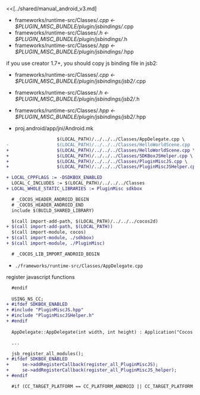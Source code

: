 <<[../shared/manual_android_v3.md]

- frameworks/runtime-src/Classes/*.cpp <- $PLUGIN_MISC_BUNDLE/plugin/jsbindings/*.cpp
- frameworks/runtime-src/Classes/*.h <- $PLUGIN_MISC_BUNDLE/plugin/jsbindings/*.h
- frameworks/runtime-src/Classes/*.hpp <- $PLUGIN_MISC_BUNDLE/plugin/jsbindings/*.hpp

if you use creator 1.7+, you should copy js binding file in jsb2:

- frameworks/runtime-src/Classes/*.cpp <- $PLUGIN_MISC_BUNDLE/plugin/jsbindings/jsb2/*.cpp
- frameworks/runtime-src/Classes/*.h <- $PLUGIN_MISC_BUNDLE/plugin/jsbindings/jsb2/*.h
- frameworks/runtime-src/Classes/*.hpp <- $PLUGIN_MISC_BUNDLE/plugin/jsbindings/jsb2/*.hpp

- proj.android/app/jni/Android.mk
```diff
                   $(LOCAL_PATH)/../../../Classes/AppDelegate.cpp \
-                  $(LOCAL_PATH)/../../../Classes/HelloWorldScene.cpp
+                  $(LOCAL_PATH)/../../../Classes/HelloWorldScene.cpp \
+                  $(LOCAL_PATH)/../../../Classes/SDKBoxJSHelper.cpp \
+                  $(LOCAL_PATH)/../../../Classes/PluginMiscJS.cpp \
+                  $(LOCAL_PATH)/../../../Classes/PluginMiscJSHelper.cpp

+ LOCAL_CPPFLAGS := -DSDKBOX_ENABLED
  LOCAL_C_INCLUDES := $(LOCAL_PATH)/../../../Classes
+ LOCAL_WHOLE_STATIC_LIBRARIES := PluginMisc sdkbox

  # _COCOS_HEADER_ANDROID_BEGIN
  # _COCOS_HEADER_ANDROID_END
  include $(BUILD_SHARED_LIBRARY)

  $(call import-add-path, $(LOCAL_PATH)/../../../cocos2d)
+ $(call import-add-path, $(LOCAL_PATH))
  $(call import-module, cocos)
+ $(call import-module, ./sdkbox)
+ $(call import-module, ./PluginMisc)

  # _COCOS_LIB_IMPORT_ANDROID_BEGIN

```

- `./frameworks/runtime-src/Classes/AppDelegate.cpp`

register javascript functions

```diff
  #endif
  
  USING_NS_CC;
+ #ifdef SDKBOX_ENABLED
+ #include "PluginMiscJS.hpp"
+ #include "PluginMiscJSHelper.h"
+ #endif
  
  AppDelegate::AppDelegate(int width, int height) : Application("Cocos Game", width, height)

  ...

  jsb_register_all_modules();
+ #ifdef SDKBOX_ENABLED
+     se->addRegisterCallback(register_all_PluginMiscJS);
+     se->addRegisterCallback(register_all_PluginMiscJS_helper);
+ #endif

  #if (CC_TARGET_PLATFORM == CC_PLATFORM_ANDROID || CC_TARGET_PLATFORM == CC_PLATFORM_IOS) && PACKAGE_AS
```
